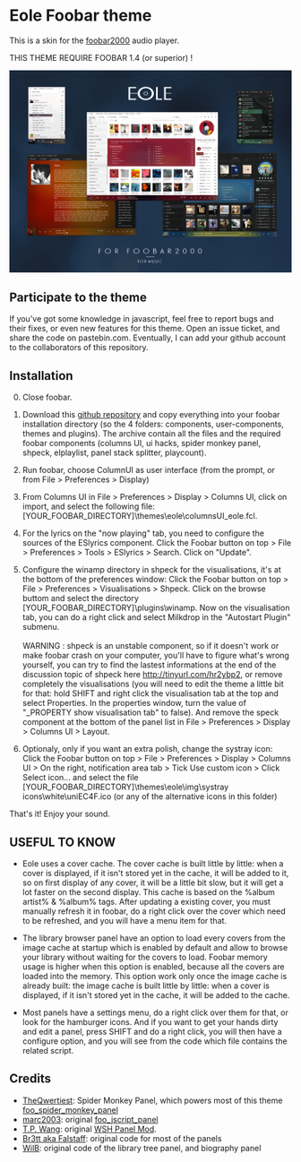 # Eole Foobar theme

This is a skin for the [foobar2000](https://www.foobar2000.org) audio player.

THIS THEME REQUIRE FOOBAR 1.4 (or superior) !

![alt text](https://raw.githubusercontent.com/Ottodix/Eole-foobar-theme/master/preview.png)

## Participate to the theme

If you've got some knowledge in javascript, feel free to report bugs and their fixes, or even new features for this theme. Open an issue ticket, and share the code on pastebin.com. Eventually, I can add your github account to the collaborators of this repository.

## Installation

0. Close foobar.

1. Download this [github repository](https://github.com/Ottodix/Eole-foobar-theme/zipball/master/) and copy everything into your foobar installation directory (so the 4 folders: components, user-components, themes and plugins). 
The archive contain all the files and the required foobar components (columns UI, ui hacks, spider monkey panel, shpeck, elplaylist, panel stack splitter, playcount). 

2. Run foobar, choose ColumnUI as user interface (from the prompt, or from File > Preferences > Display)

3. From Columns UI in File > Preferences > Display > Columns UI, click on import, and select the following file: [YOUR_FOOBAR_DIRECTORY]\themes\eole\columnsUI_eole.fcl.

4. For the lyrics on the "now playing" tab, you need to configure the sources of the ESlyrics component. Click the Foobar button on top > File > Preferences > Tools > ESlyrics > Search. Click on "Update".

5. Configure the winamp directory in shpeck for the visualisations, it's at the bottom of the preferences window: Click the Foobar button on top > File > Preferences > Visualisations > Shpeck. Click on the browse buttom and select the directory [YOUR_FOOBAR_DIRECTORY]\plugins\winamp. Now on the visualisation tab, you can do a right click and select Milkdrop in the "Autostart Plugin" submenu.\
\
WARNING : shpeck is an unstable component, so if it doesn't work or make foobar crash on your computer, you'll have to figure what's wrong yourself, you can try to find the lastest informations at the end of the discussion topic of shpeck here http://tinyurl.com/hr2ybp2, or remove completely the visualisations (you will need to edit the theme a little bit for that: hold SHIFT and right click the visualisation tab at the top and select Properties. In the properties window, turn the value of "_PROPERTY show visualisation tab" to false). And remove the speck component at the bottom of the panel list in File > Preferences > Display > Columns UI > Layout.

6. Optionaly, only if you want an extra polish, change the systray icon: Click the Foobar button on top > File > Preferences > Display > Columns UI > On the right, notification area tab > Tick Use custom icon > Click Select icon... and select the file [YOUR_FOOBAR_DIRECTORY]\themes\eole\img\systray icons\white\uniEC4F.ico (or any of the alternative icons in this folder)

That's it! Enjoy your sound.

## USEFUL TO KNOW

- Eole uses a cover cache. The cover cache is built little by little: when a cover is displayed, if it isn't stored yet in the cache, it will be added to it, so on first display of any cover, it will be a little bit slow, but it will get a lot faster on the second display. This cache is based on the %album artist% & %album% tags. After updating a existing cover, you must manually refresh it in foobar, do a right click over the cover which need to be refreshed, and you will have a menu item for that.

- The library browser panel have an option to load every covers from the image cache at startup which is enabled by default and allow to browse your library without waiting for the covers to load. Foobar memory usage is higher when this option is enabled, because all the covers are loaded into the memory. This option work only once the image cache is already built: the image cache is built little by little: when a cover is displayed, if it isn't stored yet in the cache, it will be added to the cache.

- Most panels have a settings menu, do a right click over them for that, or look for the hamburger icons. And if you want to get your hands dirty and edit a panel, press SHIFT and do a right click, you will then have a configure option, and you will see from the code which file contains the related script.

## Credits
- [TheQwertiest](https://github.com/TheQwertiest): Spider Monkey Panel, which powers most of this theme [foo_spider_monkey_panel](https://github.com/TheQwertiest/foo_spider_monkey_panel)
- [marc2003](https://github.com/marc2k3): original [foo_jscript_panel](https://github.com/marc2k3/foo_jscript_panel)
- [T.P. Wang](https://hydrogenaud.io/index.php?action=profile;u=44175): original [WSH Panel Mod](https://code.google.com/archive/p/foo-wsh-panel-mod).
- [Br3tt aka Falstaff](https://www.deviantart.com/br3tt): original code for most of the panels
- [WilB](https://hydrogenaud.io/index.php?action=profile;u=33113): original code of the library tree panel, and biography panel
